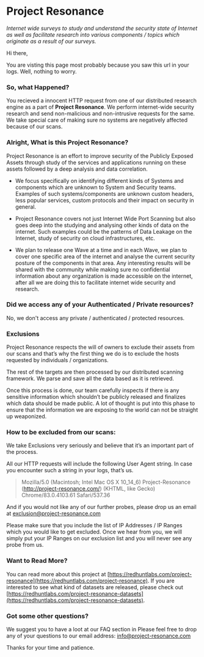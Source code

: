 # Project Resonance

*Internet wide surveys to study and understand the security state of Internet as well as facilitate research into various components / topics which originate as a result of our surveys.*

Hi there, 

You are visting this page most probably because you saw this url in your logs. Well, nothing to worry. 

### So, what Happened?
You recieved a innocent HTTP request from one of our distributed research engine as a part of **Project Resonance**. We perform internet-wide security research and send non-malicious and non-intrusive requests for the same.  We take special care of making sure no systems are negatively affected because of our scans.

### Alright, What is this Project Resonance?

Project Resonance is an effort to improve security of the Publicly Exposed Assets through study of the services and applications running on these assets followed by a deep analysis and data correlation.  

* We focus specifically on identifying different kinds of Systems and components which are unknown to System and Security teams. Examples of such systems/components are unknown custom headers, less popular services, custom protocols and their impact on security in general.

* Project Resonance covers not just Internet Wide Port Scanning but also goes deep into the studying and analysing other kinds of data on the internet. Such examples could be the patterns of Data Leakage on the Internet, study of security on cloud infrastructures, etc. 

* We plan to release one Wave at a time and in each Wave, we plan to cover one specific area of the internet and analyse the current security posture of the components in that area. Any interesting results will be shared with the community while making sure no confidential information about any organization is made accessible on the internet, after all we are doing this to facilitate internet wide security and research. 

### Did we access any of your Authenticated / Private resources?
No, we don't access any private / authenticated / protected resources.

### Exclusions

Project Resonance respects the will of owners to exclude their assets from our scans and that’s why the first thing we do is to exclude the hosts requested by individuals / organizations. 

The rest of the targets are then processed by our distributed scanning framework. We parse and save all the data based as it is retrieved. 

Once this process is done, our team carefully inspects if there is any sensitive information which shouldn’t be publicly released and finalizes which data should be made public. A lot of thought is put into this phase to ensure that the information we are exposing to the world can not be straight up weaponized.

### How to be excluded from our scans:

We take Exclusions very seriously and believe that it’s an important part of the process. 

All our HTTP requests will include the following User Agent string. In case you encounter such a string in your logs, that’s us. 
> Mozilla/5.0 (Macintosh; Intel Mac OS X 10_14_6) Project-Resonance (http://project-resonance.com/) (KHTML, like Gecko) Chrome/83.0.4103.61 Safari/537.36

And if you would not like any of our further probes, please drop us an email at exclusion@project-resonance.com

Please make sure that you include the list of IP Addresses / IP Ranges which you would like to get excluded. Once we hear from you, we will simply put your IP Ranges on our exclusion list and you will never see any probe from us. 

### Want to Read More?
You can read more about this project at [https://redhuntlabs.com/project-resonance](https://redhuntlabs.com/project-resonance). If you are interested to see what kind of datasets are released, please check out [https://redhuntlabs.com/project-resonance-datasets](https://redhuntlabs.com/project-resonance-datasets).

### Got some other questions?
We suggest you to have a loot at our FAQ section in Please feel free to drop any of your questions to our email address: info@project-resonance.com

Thanks for your time and patience.

